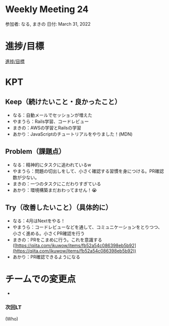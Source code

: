 # Weekly Meeting 24

参加者: なる, まきの
日付: March 31, 2022

# 進捗/目標

[進捗/目標](Weekly%20Meeting%2024%20d342a84fea5e4ea09b08b8345fe56bb5/%E9%80%B2%E6%8D%97%20%E7%9B%AE%E6%A8%99%20153ab142483f494db5f1af988757ce3e.csv)

# KPT

## Keep（続けたいこと・良かったこと）

- なる：自動メールでセッションが増えた
- やまうら：Rails学習、コードレビュー
- まきの：AWSの学習とRailsの学習
- あかり：JavaScriptのチュートリアルをやりました！(MDN)

## Problem（課題点）

- なる：精神的にタスクに追われているw
- やまうら：問題の切出しをして、小さく確認する習慣を身につける。PR確認数が少ない。
- まきの：一つのタスクにこだわりすぎている
- あかり：環境構築まだおわってません！😭

## Try（改善したいこと）（具体的に）

- なる：4月はNextをやる！
- やまうら：コードレビューなどを通して、コミュニケーションをとりつつ、小さく進める。小さくPR確認を行う
- まきの：PRをこまめに行う。これを意識する([https://qiita.com/ikuwow/items/fb52a54c086398eb5b92](https://qiita.com/ikuwow/items/fb52a54c086398eb5b92))
- あかり：PR確認できるようになる

# チームでの変更点

- 

### 次回LT

(Who)